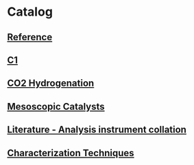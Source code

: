 # Catalog

## [Reference](Reference.md)

## [C1](C1.md)
## [CO2 Hydrogenation](CO2Hydrogenation.md)

## [Mesoscopic Catalysts](MesoscopicCatalysts.md)

## [Literature - Analysis instrument collation](Literature-AnalysisInstrumentCollation.md)

## [Characterization Techniques](CharacterizationTechniques.md)